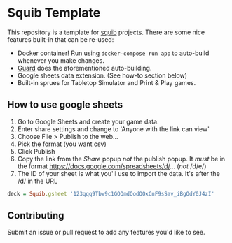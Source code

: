 # Squib Template

This repository is a template for [squib](https://squib.rocks) projects. There are some nice features built-in that
can be re-used:

- Docker container! Run using `docker-compose run app` to auto-build whenever you make changes.
- [Guard](https://github.com/guard/guard) does the aforementioned auto-building.
- Google sheets data extension. (See how-to section below)
- Built-in sprues for Tabletop Simulator and Print & Play games.

## How to use google sheets

1. Go to Google Sheets and create your game data.
2. Enter share settings and change to 'Anyone with the link can view'
3. Choose File > Publish to the web...
4. Pick the format (you want csv)
5. Click Publish
6. Copy the link from the _Share_ popup _not_ the publish popup. It _must_ be in the format https://docs.google.com/spreadsheets/d/... (*not* /d/e/)
7. The ID of your sheet is what you'll use to import the data. It's after the /d/ in the URL

```ruby
deck = Squib.gsheet '123qqq9Tbw9c1GOQmdQodQOxCnF9sSav_iBgOdY0J4zI'
```

## Contributing

Submit an issue or pull request to add any features you'd like to see.
